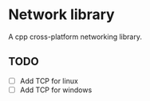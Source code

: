 # Network library

A cpp cross-platform networking library.

## TODO

- [ ] Add TCP for linux
- [ ] Add TCP for windows
